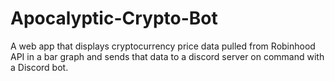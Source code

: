 # Apocalyptic-Crypto-Bot
A web app that displays cryptocurrency price data pulled from Robinhood API in a bar graph and sends that data to a discord server on command with a Discord bot.
